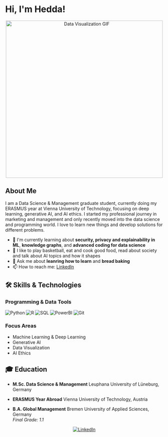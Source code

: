 # Hi, I'm Hedda!

<div align="center">
  <img src="https://media1.giphy.com/media/v1.Y2lkPTc5MGI3NjExNHowYW5kb2p6cTF6ZjljcXZnNzVtbGk3bWN1N3duaWRkcDRqcHFoYyZlcD12MV9pbnRlcm5hbF9naWZfYnlfaWQmY3Q9Zw/cXblnKXr2BQOaYnTni/giphy.gif" width="500" alt="Data Visualization GIF">
</div>

## About Me
I am a Data Science & Management graduate student, currently doing my ERASMUS year at Vienna University of Technology, focusing on deep learning, generative AI, and AI ethics. I started my professional journey in marketing and management and only recently moved into the data science and programming world. I love to learn new things and develop solutions for different problems.

<!-- - 🔭 I'm currently working on **[PROJECT NAME]** -->
- 🌱 I'm currently learning about **security, privacy and explainability in ML**, **knowledge graphs**, and **advanced coding for data science**
- 👯 I like to play basketball, eat and cook good food, read about society and talk about AI topics and how it shapes 
- 💬 Ask me about **leanring how to learn** and **bread baking**
- 📫 How to reach me: [LinkedIn](https://www.linkedin.com/in/hedda-fiedler-a43b16176/) 


## 🛠️ Skills & Technologies

### Programming & Data Tools
![Python](https://img.shields.io/badge/-Python-3776AB?style=flat-square&logo=Python&logoColor=white)
![R](https://img.shields.io/badge/-R-276DC3?style=flat-square&logo=R&logoColor=white)
![SQL](https://img.shields.io/badge/-SQL-4479A1?style=flat-square&logo=MySQL&logoColor=white)
![PowerBI](https://img.shields.io/badge/-PowerBI-F2C811?style=flat-square&logo=Power-BI&logoColor=black)
![Git](https://img.shields.io/badge/-Git-F05032?style=flat-square&logo=git&logoColor=white)

### Focus Areas
- Machine Learning & Deep Learning
- Generative AI
- Data Visualization
- AI Ethics

## 🎓 Education

- **M.Sc. Data Science & Management** 
  Leuphana University of Lüneburg, Germany

- **ERASMUS Year Abroad** 
  Vienna University of Technology, Austria

- **B.A. Global Management** 
  Bremen University of Applied Sciences, Germany  
  *Final Grade: 1.1*



<p align="center">
  <a href="https://www.linkedin.com/in/hedda-fiedler-a43b16176" target="_blank"><img src="https://img.shields.io/badge/LinkedIn-%230077B5.svg?&style=flat-square&logo=linkedin&logoColor=white" alt="LinkedIn"></a>
</p>

